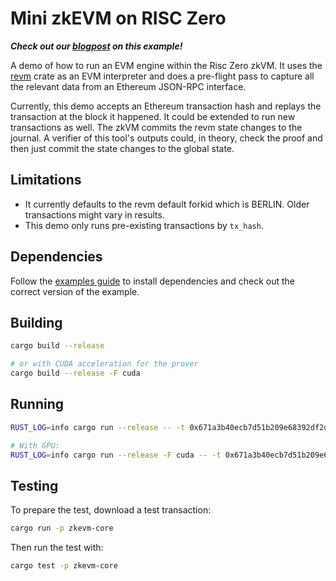 # Mini zkEVM on RISC Zero

_**Check out our [blogpost](https://www.risczero.com/blog/continuations) on this example!**_

A demo of how to run an EVM engine within the Risc Zero zkVM. It uses the [revm](https://crates.io/crates/revm) crate as an EVM interpreter and does a pre-flight pass to capture all the relevant data from an Ethereum JSON-RPC interface.

Currently, this demo accepts an Ethereum transaction hash and replays the transaction at the block it happened. It could be extended to run new transactions as well. The zkVM commits the revm state changes to the journal. A verifier of this tool's outputs could, in theory, check the proof and then just commit the state changes to the global state.

## Limitations

- It currently defaults to the revm default forkid which is BERLIN. Older transactions might vary in results.
- This demo only runs pre-existing transactions by `tx_hash`.

## Dependencies

Follow the [examples guide] to install dependencies and check out the correct version of the example.

## Building

```bash
cargo build --release

# or with CUDA acceleration for the prover
cargo build --release -F cuda
```

## Running

```bash
RUST_LOG=info cargo run --release -- -t 0x671a3b40ecb7d51b209e68392df2d38c098aae03febd3a88be0f1fa77725bbd7 -r <RPC_URL_HERE>

# With GPU:
RUST_LOG=info cargo run --release -F cuda -- -t 0x671a3b40ecb7d51b209e68392df2d38c098aae03febd3a88be0f1fa77725bbd7 -r <RPC_URL_HERE>
```

## Testing

To prepare the test, download a test transaction:

```bash
cargo run -p zkevm-core
```

Then run the test with:

```bash
cargo test -p zkevm-core
```

[examples guide]: https://dev.risczero.com/api/zkvm/examples/#running-the-examples
